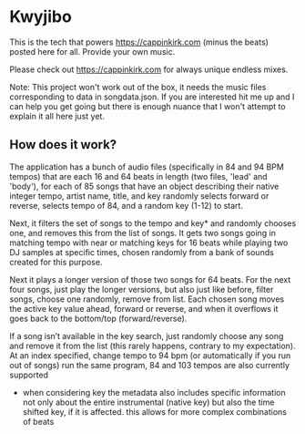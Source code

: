 # Kwyjibo

This is the tech that powers https://cappinkirk.com (minus the beats) posted here for all. Provide your own music.

Please check out https://cappinkirk.com for always unique endless mixes.

Note: This project won't work out of the box, it needs the music files corresponding to data in songdata.json. If you are interested hit me up and I can help you get going but there is enough nuance that I won't attempt to explain it all here just yet. 

## How does it work?

The application has a bunch of audio files (specifically in 84 and 94 BPM tempos) that are each 16 and 64 beats in length (two files, 'lead' and 'body'), for each of 85 songs that have an object describing their native integer tempo, artist name, title, and key randomly selects forward or reverse, selects tempo of 84, and a random key (1-12) to start.

Next, it filters the set of songs to the tempo and key* and randomly chooses one, and removes this from the list of songs. It gets two songs going in matching tempo with near or matching keys for 16 beats while playing two DJ samples at specific times, chosen randomly from a bank of sounds created for this purpose.

Next it plays a longer version of those two songs for 64 beats. For the next four songs, just play the longer versions, but also just like before, filter songs, choose one randomly, remove from list. Each chosen song moves the active key value ahead, forward or reverse, and when it overflows it goes back to the bottom/top (forward/reverse).

If a song isn’t available in the key search, just randomly choose any song and remove it from the list (this rarely happens, contrary to my expectation). At an index specified, change tempo to 94 bpm (or automatically if you run out of songs) run the same program, 84 and 103 tempos are also currently supported

* when considering key the metadata also includes specific information not only about the entire instrumental (native key) but also the time shifted key, if it is affected. this allows for more complex combinations of beats